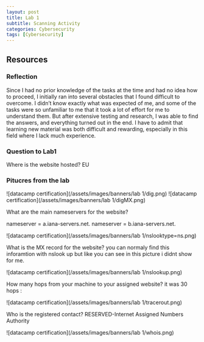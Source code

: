 ```yaml
---
layout: post
title: Lab 1
subtitle: Scanning Activity
categories: Cybersecurity
tags: [Cybersecurity]
---
```


## Resources


### Reflection
Since I had no prior knowledge of the tasks at the time and had no idea how to proceed, I initially ran into several obstacles that I found difficult to overcome. I didn’t know exactly what was expected of me, and some of the tasks were so unfamiliar to me that it took a lot of effort for me to understand them. But after extensive testing and research, I was able to find the answers, and everything turned out in the end. I have to admit that learning new material was both difficult and rewarding, especially in this field where I lack much experience.

### Question to Lab1


 Where is the website hosted? 
      EU
      
### Pitucres from the lab

![datacamp certification](/assets/images/banners/lab 1/dig.png)
![datacamp certification](/assets/images/banners/lab 1/digMX.png)


What are the main nameservers for the website? 

   nameserver = a.iana-servers.net.
   nameserver = b.iana-servers.net.

![datacamp certification](/assets/images/banners/lab 1/nslooktype=ns.png)


What is the MX record for the website?
    you can normaly find this inforamtion with nslook up but like you can see in this picture i didnt show for me.

![datacamp certification](/assets/images/banners/lab 1/nslookup.png)


How many hops from your machine to your assigned website? it was 30 hops :

![datacamp certification](/assets/images/banners/lab 1/tracerout.png)


Who is the registered contact?
        RESERVED-Internet Assigned Numbers Authority
        
![datacamp certification](/assets/images/banners/lab 1/whois.png)











